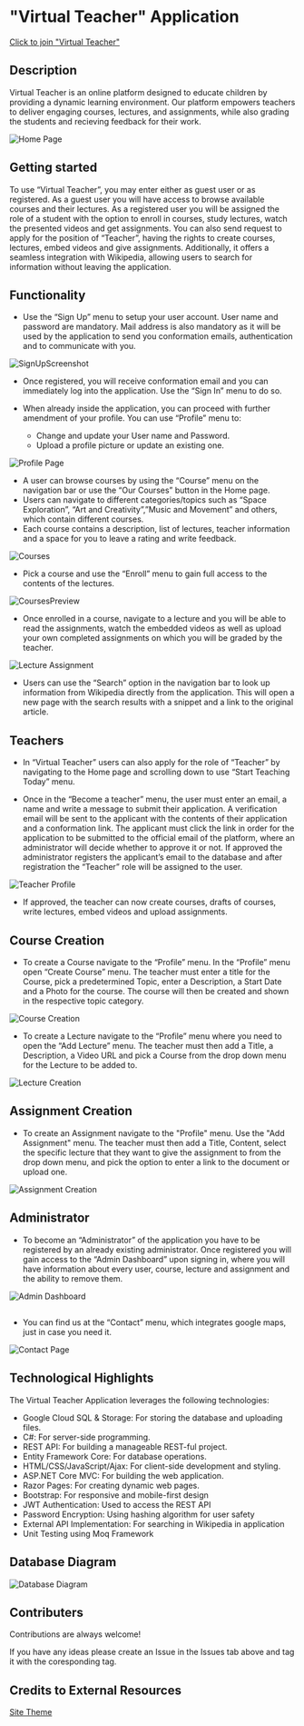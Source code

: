 
# "Virtual Teacher" Application

[Click to join "Virtual Teacher"](link)


## Description

Virtual Teacher is an online platform designed to educate children by providing a dynamic learning environment. Our platform empowers teachers to deliver engaging courses, lectures, and assignments, while also grading the students and recieving feedback for their work.



![Home Page](ScreenShots/HomePageScreenshot.png)




## Getting started

To use “Virtual Teacher”, you may enter either as guest user or as registered. As a guest user you will have access to browse available courses and their lectures. As a registered user you will be assigned the role of a student with the option to enroll in courses, study lectures, watch the presented videos and get assignments. You can also send request to apply for the position of “Teacher”, having the rights to create courses, lectures, embed videos and give assignments. Additionally, it offers a seamless integration with Wikipedia, allowing users to search for information without leaving the application. 


## Functionality

- Use the “Sign Up” menu to setup your user account. User name and password are mandatory. Mail address is also mandatory as it will be used by the application to send you conformation emails, authentication and to communicate with you.

![SignUpScreenshot](ScreenShots/SignUpScreenshot.png)

- Once registered, you will receive conformation email and you can immediately log into the application. Use the “Sign In” menu to do so.

- When already inside the application, you can proceed with further amendment of your profile. You can use “Profile” menu to:
  - Change and update your User name and Password.
  - Upload a profile picture or update an existing one.

![Profile Page](ScreenShots/ProfilePageScreenshot.png)

- A user can browse courses by using the “Course” menu on the navigation bar or use the “Our Courses” button in the Home page.
- Users can navigate to different categories/topics such as “Space Exploration”, “Art and Creativity”,”Music and Movement” and others, which contain different courses.
- Each course contains a description, list of lectures, teacher information and a space for you to leave a rating and write feedback.


![Courses](ScreenShots/OurCoursesScreenshot.png)


- Pick a course and use the “Enroll” menu to gain full access to the contents of the lectures. 


![CoursesPreview](ScreenShots/EnrollCourseContentScreenshot.png)


- Once enrolled in a course, navigate to a lecture and you will be able to read the assignments, watch the embedded videos as well as upload your own completed assignments on which you will be graded by the teacher.


![Lecture Assignment](ScreenShots/LectureWithAssignment.png)


- Users can use the “Search” option in the navigation bar to look up information from Wikipedia directly from the application. This will open a new page with the search results with a snippet and a link to the original article.


## Teachers
- In “Virtual Teacher” users can also apply for the role of “Teacher” by navigating to the Home page and scrolling down to use “Start Teaching Today” menu. 

- Once in the “Become a teacher” menu, the user must enter an email, a name and write a message to submit their application. A verification email will be sent to the applicant with the contents of their application and a conformation link. The applicant must click the link in order for the application to be submitted to the official email of the platform, where an administrator will decide whether to approve it or not. If approved the administrator registers the applicant’s email to the database and after registration the “Teacher” role will be assigned to the user.


![Teacher Profile](ScreenShots/TeacherProfileScreenshot.png)


- If approved, the teacher can now create courses, drafts of courses, write lectures, embed videos and upload assignments.

## Course Creation
- To create a Course navigate to the “Profile” menu. In the “Profile” menu open “Create Course” menu. The teacher must enter a title for the Course, pick a predetermined Topic, enter a Description, a Start Date and a Photo for the course. The course will then be created and shown in the respective topic category.


![Course Creation](ScreenShots/CourseCreationScreenshot.png)


- To create a Lecture navigate to the “Profile” menu where you need to open the “Add Lecture” menu. The teacher must then add a Title, a Description, a Video URL and pick a Course from the drop down menu for the Lecture to be added to. 


![Lecture Creation](ScreenShots/LectureCreationScreenshot.png)


## Assignment Creation
- To create an Assignment navigate to the "Profile" menu. Use the "Add Assignment" menu. The teacher must then add a Title, Content, select the specific lecture that they want to give the assignment to from the drop down menu, and pick the option to enter a link to the document or upload one. 


![Assignment Creation](ScreenShots/AssignmentCreationScreenshot.png)


## Administrator 
- To become an “Administrator” of the application you have to be registered by an already existing administrator. Once registered you will gain access to the “Admin Dashboard” upon signing in, where you will have information about every user, course, lecture and assignment and the ability to remove them. 


![Admin Dashboard](ScreenShots/AdminDashboardScreenshot.png)


## 
- You can find us at the “Contact” menu, which integrates google maps, just in case you need it.

![Contact Page](ScreenShots/ContactUseScreenshot.png)

## Technological Highlights
The Virtual Teacher Application leverages the following technologies:
 - Google Cloud SQL & Storage: For storing the database and uploading files.
 - C#: For server-side programming.
 - REST API: For building a manageable REST-ful project.
 - Entity Framework Core: For database operations.
 - HTML/CSS/JavaScript/Ajax: For client-side development and styling.
 - ASP.NET Core MVC: For building the web application.
 - Razor Pages: For creating dynamic web pages.
 - Bootstrap: For responsive and mobile-first design
 - JWT Authentication: Used to access the REST API
 - Password Encryption: Using hashing algorithm for user safety
 - External API Implementation: For searching in Wikipedia in application
 - Unit Testing using Moq Framework




 ## Database Diagram
 ![Database Diagram](ScreenShots/DatabaseDiagramScreenshot.png)



 ## Contributers 
 Contributions are always welcome!

If you have any ideas please create an Issue in the Issues tab above and tag it with the coresponding tag.


## Credits to External Resources
[Site Theme](https://themewagon.github.io/edumark/)

